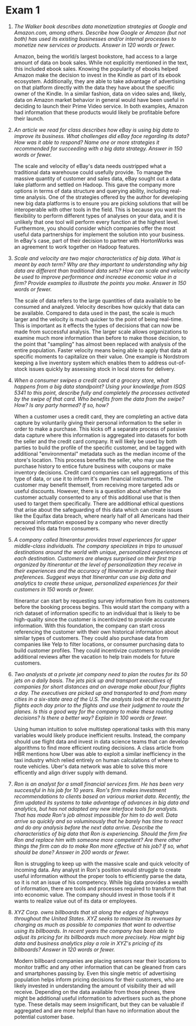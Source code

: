 # Exam 1

1. *The Walker book describes data monetization strategies at Google and Amazon.com, among others. Describe how Google or Amazon (but not both) has used its existing businesses and/or internal processes to monetize new services or products. Answer in 120 words or fewer.*

	Amazon, being the world/s largest bookstore, had access to a large amount of data on book sales. While not explicitly mentioned in the text, this included ebook sales. Knowing the popularity of ebooks helped Amazon make the decision to invest in the Kindle as part of its ebook ecosystem. Additionally, they are able to take advantage of advertising on that platform directly with the data they have about the specific owner of the Kindle. In a similar fashion, data on video sales and, likely, data on Amazon market behavior in general would have been useful in deciding to launch their Prime Video service. In both examples, Amazon had information that these products would likely be profitable before their launch.


2. *An article we read for class describes how eBay is using big data to improve its business. What challenges did eBay face regarding its data? How was it able to respond? Name one or more strategies it recommended for succeeding with a big data strategy. Answer in 150 words or fewer.*

	The scale and velocity of eBay's data needs oustripped what a traditional data warehouse could usefully provide. To manage the massive quantity of customer and sales data, eBay sought out a data lake platform and settled on Hadoop. This gave the company more options in terms of data structure and querying ability, including real-time analysis. One of the strategies offered by the author for developing new big data platforms is to ensure you are picking solutions that will be interoperable with other tools in the field. This is because you want the flexibility to perform different types of analyses on your data, and it is unlikely that one tool will perform every function at the highest level. Furthermore, you should consider which companies offer the most useful data partnerships for implement the solution into your business. In eBay's case, part of their decision to partner with HortonWorks was an agreement to work together on Hadoop features. 

3. *Scale and velocity are two major characteristics of big data. What is meant by each term? Why are they important to understanding why big data are different than traditional data sets? How can scale and velocity be used to improve performance and increase economic value in a firm? Provide examples to illustrate the points you make. Answer in 150 words or fewer.*

	The scale of data refers to the large quantities of data available to be consumed and analyzed. Velocity describes how quickly that data can be available. Compared to data used in the past, the scale is much larger and the velocity is much quicker to the point of being real-time. This is important as it effects the types of decisions that can now be made from successful analysis. The larger scale allows organizations to examine much more information than before to make those decision, to the point that "sampling" has almost been replaced with analysis of the entire population. Faster velocity means being able to apply that data at specific moments to capitalize on their value. One example is Nordstrom  keeping a live inventory system which enables them to address out-of-stock issues quickly by assessing stock in local stores for delivery.

4. *When a consumer swipes a credit card at a grocery store, what happens from a big data standpoint? Using your knowledge from ISQS 5341 to this point, describe fully and completely the processes activated by the swipe of that card. Who benefits from the data from the swipe? How? Is any party harmed? If so, how?* 
	
	When a customer uses a credit card, they are completing an active data capture by voluntarily giving their personal information to the seller in order to make a purchase. This kicks off a separate process of passive data capture where this information is aggregated into datasets for both the seller and the credit card company. It will likely be used by both parties to build the profile of the specific customer, and be tagged with additional "environmental" metadata such as the median income of the store's location. This process benefits the seller, who may use the purchase history to entice future business with coupons or make inventory decisions. Credit card companies can sell aggregations of this type of data, or use it to inform it's own financial instruments. The customer may benefit themself, from receiving more targeted ads or useful discounts. However, there is a question about whether the customer actually consented to any of this additional use that is then used to target them specifically. There are additional ethical questions that arise about the safeguarding of this data which can create issues like the Equifax data breach, where nearly half of all Americans had their personal information exposed by a company who never directly received this data from consumers.

5. *A company called Itinerantur provides travel experiences for upper middle-class individuals. The company specializes in trips to unusual destinations around the world with unique, personalized experiences at each destination. Customers are always surprised on their first trip organized by Itinerantur at the level of personalization they receive in their experiences and the accuracy of Itinerantur in predicting their preferences. Suggest ways that Itinerantur can use big data and analytics to create these unique, personalized experiences for their customers in 150 words or fewer.*

	Itinerantur can start by requesting survey information from its customers before the booking process begins. This would start the company with a rich dataset of information specific to an individual that is likely to be high-quality since the customer is incentivized to provide accurate information. With this foundation, the company can start cross referencing the customer with their own historical information about similar types of customers. They could also purchase data from companies like Yelp to filter locations, or consumer purchasing data to build customer profiles. They could incentivize customers to provide additional reviews after the vacation to help train models for future customers.

6. *Two analysts at a private jet company need to plan the routes for its 50 jets on a daily basis. The jets pick up and transport executives of companies for short distances and on average make about four flights a day. The executives are picked up and transported to and from many cities in a six-state area of the U.S. The analysts look at the requests for flights each day prior to the flights and use their judgment to route the planes. Is this a good way for the company to make these routing decisions? Is there a better way? Explain in 100 words or fewer.*

	Using human intuition to solve multistep operational tasks with this many variables would likely produce inefficient results. Instead, the company should use flight data and invest in data science teams that can develop algorithms to find more efficient routing decisions. A class article from HBR mentions how Uber was able to exploit a similar inefficiency in the taxi industry which relied entirely on human calculations of where to route vehicles. Uber's data network was able to solve this more efficently and align driver supply with demand.

7. *Ron is an analyst for a small financial services firm. He has been very successful in his job for 10 years. Ron's firm makes investment recommendations to clients based on various market data. Recently, the firm updated its systems to take advantage of advances in big data and analytics, but has not adopted any new interface tools for analysts. That has made Ron's job almost impossible for him to do well. Data arrive so quickly and so voluminously that he barely has time to react and do any analysis before the next data arrive. Describe the characteristics of big data that Ron is experiencing. Should the firm fire Ron and replace him with someone more competent? Are there other things the firm can do to make Ron more effective at his job? If so, what should be done? Answer in 200 words or fewer.*

	Ron is struggling to keep up with the massive scale and quick velocity of incoming data. Any analyst in Ron's position would struggle to create useful information without the proper tools to efficiently parse the data, so it is not an issue of his competency﻿﻿﻿﻿﻿﻿﻿﻿﻿. While big data provides a wealth of information, there are tools and processes required to transform that into economic value.﻿﻿﻿﻿﻿﻿﻿﻿﻿﻿﻿﻿﻿﻿﻿﻿﻿﻿ ﻿﻿﻿﻿﻿﻿﻿﻿﻿﻿﻿﻿﻿﻿﻿﻿﻿﻿﻿﻿﻿﻿﻿﻿﻿The company should invest in those tools if it wants to realize value out of its data or employees.﻿﻿﻿﻿﻿﻿﻿﻿﻿﻿﻿﻿﻿﻿


8. *XYZ Corp. owns billboards that sit along the edges of highways throughout the United States. XYZ seeks to maximize its revenues by charging as much as possible to companies that want to advertise using its billboards. In recent years the company has been able to adjust its pricing for its billboards much more precisely. How might big data and business analytics play a role in XYZ's pricing of its billboards? Answer in 120 words or fewer.*

	Modern billboard companies are placing sensors near their locations to monitor traffic and any other information that can be gleaned from cars and smartphones passing by.  Even this single metric of advertising population helps inform pricing decisions for their customers, who are likely invested in understanding the amount of visibility their ad will receive. Depending on the data available from those phones, there might be additional useful information to advertisers such as the phone type. These details may seem insignificant, but they can be valuable if aggregated and are more helpful than have no information about the potential customer base. 
